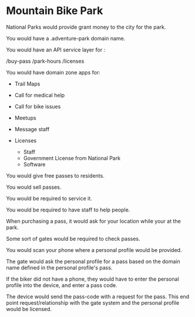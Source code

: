 # Mountain Bike Park

National Parks would provide grant money to the city for the park.

You would have a .adventure-park domain name.

You would have an API service layer for :

/buy-pass
/park-hours
/licenses

You would have domain zone apps for:

- Trail Maps
- Call for medical help
- Call for bike issues
- Meetups
- Message staff
- Licenses

    - Staff
    - Government License from National Park
    - Software

You would give free passes to residents.

You would sell passes.

You would be required to service it.

You would be required to have staff to help people.

When purchasing a pass, it would ask for your location while your at the park.

Some sort of gates would be required to check passes.

You would scan your phone where a personal profile would be provided.

The gate would ask the personal profile for a pass based on the domain name defined in the personal profile's pass.

If the biker did not have a phone, they would have to enter the personal profile into the device, and enter a pass code.

The device would send the pass-code with a request for the pass.  This end point request/relationship with the gate system and the personal profile would be licensed.

